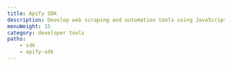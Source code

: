```yaml
---
title: Apify SDK
description: Develop web scraping and automation tools using JavaScript/Node.js and headless Chrome and Puppeteer. Build Apify actors locally or upload to the Apify cloud.
menuWeight: 15
category: developer tools
paths:
    - sdk
    - apify-sdk
---
```



